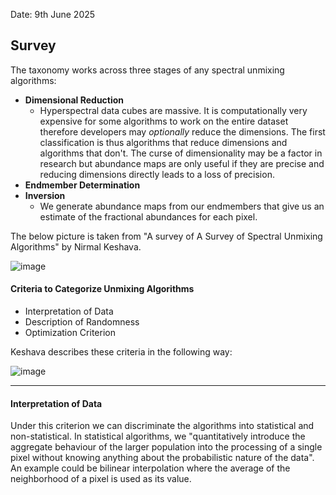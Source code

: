 Date: 9th June 2025

## Survey

The taxonomy works across three stages of any spectral unmixing algorithms:
- **Dimensional Reduction**
  - Hyperspectral data cubes are massive. It is computationally very expensive for some algorithms to work on the entire dataset therefore developers may *optionally* reduce the dimensions. The first classification is thus algorithms that reduce dimensions and algorithms that don't. The curse of dimensionality may be a factor in research but abundance maps are only useful if they are precise and reducing dimensions directly leads to a loss of precision.
- **Endmember Determination**
- **Inversion**
  - We generate abundance maps from our endmembers that give us an estimate of the fractional abundances for each pixel.

The below picture is taken from "A survey of A Survey of Spectral Unmixing Algorithms" by Nirmal Keshava.

![image](https://github.com/user-attachments/assets/fbb5d04f-84ff-4674-9a38-8e90d0264002)

#### Criteria to Categorize Unmixing Algorithms
- Interpretation of Data
- Description of Randomness
- Optimization Criterion

Keshava describes these criteria in the following way:

![image](https://github.com/user-attachments/assets/63518f23-b8d3-4038-ba4b-10e7ce850909)

---

#### Interpretation of Data
 
Under this criterion we can discriminate the algorithms into statistical and non-statistical. In statistical algorithms, we "quantitatively introduce the aggregate behaviour of the larger population into the processing of a single pixel without knowing anything about the probabilistic nature of the data". An example could be bilinear interpolation where the average of the neighborhood of a pixel is used as its value.

